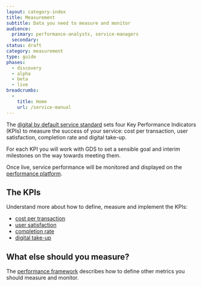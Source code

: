 ```yaml
---
layout: category-index
title: Measurement
subtitle: Data you need to measure and monitor
audience:
  primary: performance-analysts, service-managers 
  secondary: 
status: draft
category: measurement
type: guide
phases:
  - discovery
  - alpha
  - beta
  - live
breadcrumbs:
  -
    title: Home
    url: /service-manual
---
```


The [digital by default service standard](/service-manual/digital-by-default) sets four Key Performance Indicators (KPIs) to measure the success of your service: cost per transaction, user satisfaction, completion rate and digital take-up.

For each KPI you will work with GDS to set a sensible goal and interim milestones on the way towards meeting them.

Once live, service performance will be monitored and displayed on the [performance platform](https://www.gov.uk/performance).

## The KPIs
Understand more about how to define, measure and implement the KPIs:

* [cost per transaction](/service-manual/measurement/costpertransaction.html)
* [user satisfaction](/service-manual/measurement/usersatisfaction.html)
* [completion rate](/service-manual/measurement/completionrate.html)
* [digital take-up](/service-manual/measurement/digital-takeup.html)

## What else should you measure?
The [performance framework](/service-manual/measurement/performanceframework.html) describes how to define other metrics you should measure and monitor.
